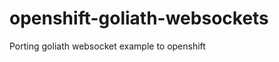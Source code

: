 openshift-goliath-websockets
============================

Porting goliath websocket example to openshift